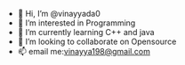 - 👋 Hi, I’m @vinayyada0
- 👀 I’m interested in Programming
- 🌱 I’m currently learning C++ and java
- 💞️ I’m looking to collaborate on Opensource 
- 📫 email me:vinayya198@gmail.com
<!---
vinayyada0/vinayyada0 is a ✨ special ✨ repository because its `README.md` (this file) appears on your GitHub profile.
You can click the Preview link to take a look at your changes.
--->
